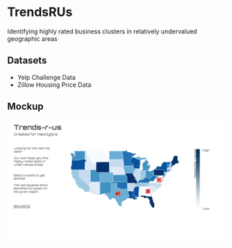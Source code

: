 # TrendsRUs
Identifying highly rated business clusters in relatively undervalued geographic areas

## Datasets

* Yelp Challenge Data
* Zillow Housing Price Data

## Mockup

![Mockup](https://github.com/SIRHAMY/TrendsRUs/blob/master/Design/PageMockup.png "Trends-r-us")


